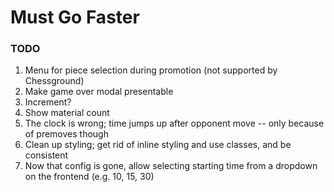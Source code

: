 # Must Go Faster

### TODO

1. Menu for piece selection during promotion (not supported by Chessground)
2. Make game over modal presentable
3. Increment?
4. Show material count
5. The clock is wrong; time jumps up after opponent move -- only because of premoves though
6. Clean up styling; get rid of inline styling and use classes, and be consistent
7. Now that config is gone, allow selecting starting time from a dropdown on the frontend (e.g. 10, 15, 30)
